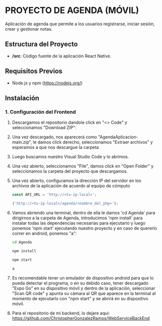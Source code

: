 # PROYECTO DE AGENDA (MÓVIL)

Aplicación de agenda que permite a los usuarios registrarse, iniciar sesión, crear y gestionar notas.

## Estructura del Proyecto

- **/src**: Código fuente de la aplicación React Native.

## Requisitos Previos

- Node.js y npm (https://nodejs.org/)

## Instalación

### 1. Configuración del Frontend

1. Descargamos el repositorio dandole click en "<> Code" y seleccionamos "Download ZIP":

2. Una vez descargado, nos aparecerá como "AgendaAplicacion-main.zip", le damos click derecho, seleccionamos "Extraer archivos" y esperamos a que nos descargue la carpeta

3. Luego buscamos nuestro Visual Studio Code y lo abrimos.

4. Una vez abierto, seleccionamos "File", damos click en "Open Folder" y seleccionamos la carpeta del proyecto que descargamos.

5. Una vez abierto, configuramos la dirección IP del servidor en los archivos de la aplicación de acuerdo al equipo de cómputo
    ```javascript
    const API_URL = 'http://<tu-ip-local>';

    ('http://<tu-ip-local>/agenda/<nombre_del_php>');

    ```

6. Vamos abriendo una terminal, dentro de ella le damos 'cd Agenda' para dirigirnos a la carpeta de Agenda, introducimos 'npm install' para instalar todas las dependencias necesarias para ejecutarlo y luego ponemos 'npm start' ejecutando nuestro proyecto y en caso de quererlo correr en android, ponemos "a":
    ```bash
    cd Agenda

    npm install
    
    npm start

    a
     ```

7. Es recomendable tener un emulador de dispositivo android para que lo pueda detectar el programa, o en su debido caso, tener descargado "Expo Go" en su dispositivo móvil y dentro de la aplicación, seleccionar "Scan QR code" y apunta su cámara al QR que aparece en la terminal al momento de ejecutarlo con "npm start" y se abrirá en su dispositivo móvil.

8. Para el repositorio de mi backend, lo dejare aqui:
https://github.com/ChristopherGonzalezRamos/WebServiceBackEnd
